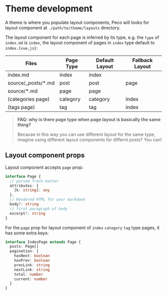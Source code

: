 # Theme development

A theme is where you populate layout components, Peco will looks for layout component at `./path/to/theme/layouts` directory.

The layout component for each page is inferred by its type, e.g. the `type` of `index.md` is `index`, the layout component of pages in `index` type default to `index.{vue,js}`:

|Files|Page Type|Default Layout|Fallback Layout|
|---|---|---|---|
|index.md|index|index||
|source/_posts/*.md|post|post|page|
|source/*.md|page|page||
|(categories page)|category|category|index|
|(tags page)|tag|tag|index|

> __FAQ: why is there page type when page layout is basically the same thing?__
>
> Because in this way you can use different layout for the same type, imagine using different layout components for differnt posts? You can!

## Layout component props

Layout component accepts `page` prop:

```typescript
interface Page {
  // parsed front-matter 
  attributes: {
    [k: string]: any
  },
  // Rendered HTML for your markdown
  body?: string
  // first paragraph of body
  excerpt?: string
}
```

For the `page` prop for layout component of `index` `category` `tag` type pages, it has some extra keys:

```typescript
interface IndexPage extends Page {
  posts: Page[]
  pagination: {
    hasNext: boolean
    hasPrev: boolean
    prevLink: string
    nextLink: string
    total: number
    current: number
  }
}
```
